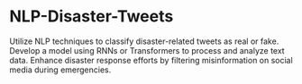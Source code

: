 # NLP-Disaster-Tweets
Utilize NLP techniques to classify disaster-related tweets as real or fake. Develop a model using RNNs or Transformers to process and analyze text data. Enhance disaster response efforts by filtering misinformation on social media during emergencies.
